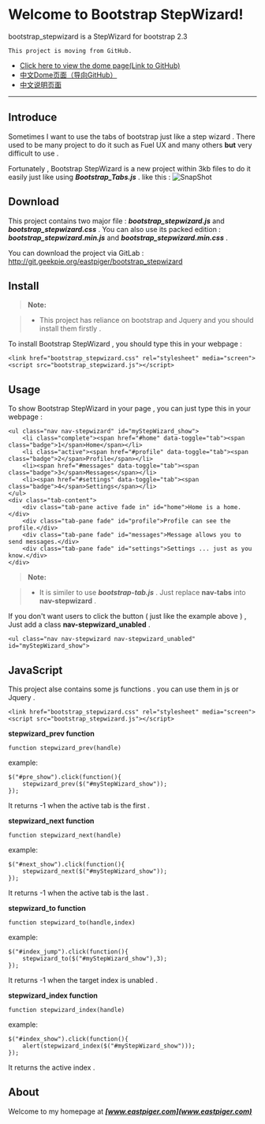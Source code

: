 Welcome to Bootstrap StepWizard!
===================


bootstrap_stepwizard is a StepWizard for bootstrap 2.3

    This project is moving from GitHub.
 

 - [Click here to view the dome page(Link to GitHub)](http://eastpiger.github.io/bootstrap_stepwizard/)
 - [中文Dome页面（导向GitHub）](http://eastpiger.github.io/bootstrap_stepwizard/introcn.html)
 - [中文说明页面](http://eastpiger.github.io/bootstrap_stepwizard/introcn.html)

----------


Introduce
-------------

Sometimes I want to use the tabs of bootstrap just like a step wizard . There used to be many project to do it such as Fuel UX and many others **but** very difficult to use .

Fortunately , Bootstrap StepWizard is a new project within 3kb files to do it easily just like using ***Bootstrap_Tabs.js*** . like this :
![SnapShot](http://git.geekpie.org/eastpiger/bootstrap_stepwizard/raw/master/SnapShot.jpeg)


Download
-------------

This project contains two major file : ***bootstrap_stepwizard.js*** and ***bootstrap_stepwizard.css*** . You can also use its packed edition : ***bootstrap_stepwizard.min.js*** and ***bootstrap_stepwizard.min.css*** .

You can download the project via GitLab : http://git.geekpie.org/eastpiger/bootstrap_stepwizard



Install
-------------
> **Note:**

> - This project has reliance on bootstrap and Jquery and you should install them firstly .

To install Bootstrap StepWizard , you should type this in your webpage :

    <link href="bootstrap_stepwizard.css" rel="stylesheet" media="screen">
	<script src="bootstrap_stepwizard.js"></script>


Usage
-------------
To show Bootstrap StepWizard in your page , you can just type this in your webpage :


    <ul class="nav nav-stepwizard" id="myStepWizard_show">
		<li class="complete"><span href="#home" data-toggle="tab"><span class="badge">1</span>Home</span></li>
		<li class="active"><span href="#profile" data-toggle="tab"><span class="badge">2</span>Profile</span></li>
		<li><span href="#messages" data-toggle="tab"><span class="badge">3</span>Messages</span></li>
		<li><span href="#settings" data-toggle="tab"><span class="badge">4</span>Settings</span></li>
	</ul>
	<div class="tab-content">
		<div class="tab-pane active fade in" id="home">Home is a home.</div>
		<div class="tab-pane fade" id="profile">Profile can see the profile.</div>
		<div class="tab-pane fade" id="messages">Message allows you to send messages.</div>
		<div class="tab-pane fade" id="settings">Settings ... just as you know.</div>
	</div>

> **Note:**

> - It is similer to use ***bootstrap-tab.js*** . Just replace **nav-tabs** into **nav-stepwizard** .

If you don't want users to click the button ( just like the example above ) , Just add a class **nav-stepwizard_unabled** .

    <ul class="nav nav-stepwizard nav-stepwizard_unabled" id="myStepWizard_show">

JavaScript
-------------

This project alse contains some js functions . you can use them in js or Jquery .

    <link href="bootstrap_stepwizard.css" rel="stylesheet" media="screen">
	<script src="bootstrap_stepwizard.js"></script>


**stepwizard_prev function**

	function stepwizard_prev(handle)
example:

	$("#pre_show").click(function(){
		stepwizard_prev($("#myStepWizard_show"));
	});	
It returns -1 when the active tab is the first .

**stepwizard_next function**

	function stepwizard_next(handle)
example:

	$("#next_show").click(function(){
		stepwizard_next($("#myStepWizard_show"));
	});
It returns -1 when the active tab is the last .

**stepwizard_to function**

	function stepwizard_to(handle,index)
example:

	$("#index_jump").click(function(){
		stepwizard_to($("#myStepWizard_show"),3);
	});
It returns -1 when the target index is unabled .


**stepwizard_index function**

	function stepwizard_index(handle)
example:

	$("#index_show").click(function(){
		alert(stepwizard_index($("#myStepWizard_show")));
	});
It returns the active index .


About
-------------
Welcome to my homepage at ***[www.eastpiger.com](www.eastpiger.com)***
